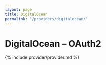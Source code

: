 ```yaml
---
layout: page
title: DigitalOcean
permalink: "/providers/digitalocean/"
---
```

# DigitalOcean – OAuth2

{% include provider/provider.md %}
